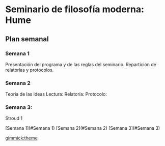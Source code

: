 # Seminario de filosofía moderna: Hume

## Plan semanal
### Semana 1 
Presentación del programa y de las reglas del seminario. Repartición de relatorías y protocolos. 
### Semana 2
Teoría de las ideas
Lectura:
Relatoría: 
Protocolo:
### Semana 3: 
Stroud 1



<!-- toc -->
 [Semana 1](#Semana 1)
 [Semana 2](#Semana 2)
 [Semana 3](#Semana 3)
<!-- tocstop -->

[gimmick:theme](united)
